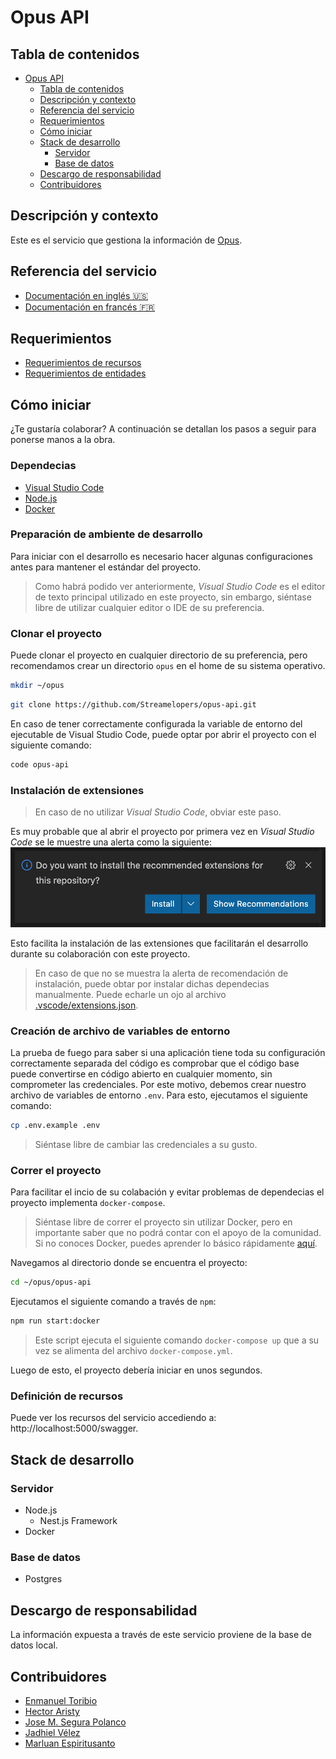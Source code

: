# Opus API

## Tabla de contenidos

- [Opus API](#opus-api)
  - [Tabla de contenidos](#tabla-de-contenidos)
  - [Descripción y contexto](#descripción-y-contexto)
  - [Referencia del servicio](#referencia-del-servicio)
  - [Requerimientos](#requerimientos)
  - [Cómo iniciar](#cómo-iniciar)
  - [Stack de desarrollo](#stack-de-desarrollo)
    - [Servidor](#servidor)
    - [Base de datos](#base-de-datos)
  - [Descargo de responsabilidad](#descargo-de-responsabilidad)
  - [Contribuidores](#contribuidores)

## Descripción y contexto

Este es el servicio que gestiona la información de [Opus](https://opus.do).

## Referencia del servicio

- [Documentación en inglés 🇺🇸](./docs/i18n/README.en.md)
- [Documentación en francés 🇫🇷](./docs/i18n/README.fr.md)

## Requerimientos

- [Requerimientos de recursos](./docs/requirements/endpoints.md)
- [Requerimientos de entidades](./docs/requirements/entities.md)

## Cómo iniciar

¿Te gustaría colaborar? A continuación se detallan los pasos a seguir para ponerse manos a la obra.

### Dependecias

- [Visual Studio Code](https://code.visualstudio.com/download)
- [Node.js](https://nodejs.org/en/download/)
- [Docker](https://www.docker.com/products/docker-desktop)

### Preparación de ambiente de desarrollo

Para iniciar con el desarrollo es necesario hacer algunas configuraciones antes para mantener el estándar del proyecto.

> Como habrá podido ver anteriormente, _Visual Studio Code_ es el editor de texto principal utilizado en este proyecto, sin embargo, siéntase libre de utilizar cualquier editor o IDE de su preferencia.

### Clonar el proyecto

Puede clonar el proyecto en cualquier directorio de su preferencia, pero recomendamos crear un directorio `opus` en el home de su sistema operativo.

```sh
mkdir ~/opus
```

```sh
git clone https://github.com/Streamelopers/opus-api.git
```

En caso de tener correctamente configurada la variable de entorno del ejecutable de Visual Studio Code, puede optar por abrir el proyecto con el siguiente comando:

```sh
code opus-api
```

### Instalación de extensiones

> En caso de no utilizar _Visual Studio Code_, obviar este paso.

Es muy probable que al abrir el proyecto por primera vez en _Visual Studio Code_ se le muestre una alerta como la siguiente:
![Recomendación de instalacción de extensiones](./docs/assets/img/install-extensions-recommendation.png)

Esto facilita la instalación de las extensiones que facilitarán el desarrollo durante su colaboración con este proyecto.

> En caso de que no se muestra la alerta de recomendación de instalación, puede obtar por instalar dichas dependecias manualmente. Puede echarle un ojo al archivo [.vscode/extensions.json](./.vscode/extensions.json).

### Creación de archivo de variables de entorno

La prueba de fuego para saber si una aplicación tiene toda su configuración correctamente separada del código es comprobar que el código base puede convertirse en código abierto en cualquier momento, sin comprometer las credenciales. Por este motivo, debemos crear nuestro archivo de variables de entorno `.env`. Para esto, ejecutamos el siguiente comando:

```sh
cp .env.example .env
```

> Siéntase libre de cambiar las credenciales a su gusto.

### Correr el proyecto

Para facilitar el incio de su colabación y evitar problemas de dependecias el proyecto implementa `docker-compose`.

> Siéntase libre de correr el proyecto sin utilizar Docker, pero en importante saber que no podrá contar con el apoyo de la comunidad. Si no conoces Docker, puedes aprender lo básico rápidamente [aquí](https://docs.docker.com/get-started/).

Navegamos al directorio donde se encuentra el proyecto:

```sh
cd ~/opus/opus-api
```

Ejecutamos el siguiente comando a través de `npm`:

```sh
npm run start:docker
```

> Este script ejecuta el siguiente comando `docker-compose up` que a su vez se alimenta del archivo `docker-compose.yml`.

Luego de esto, el proyecto debería iniciar en unos segundos.

### Definición de recursos

Puede ver los recursos del servicio accediendo a: http://localhost:5000/swagger.

## Stack de desarrollo

### Servidor

- Node.js
  - Nest.js Framework
- Docker

### Base de datos

- Postgres

## Descargo de responsabilidad

La información expuesta a través de este servicio proviene de la base de datos local.

## Contribuidores

- [Enmanuel Toribio](https://github.com/eatskolnikov)
- [Hector Aristy](https://github.com/Hekotoru)
- [Jose M. Segura Polanco](https://github.com/DarkCode01)
- [Jadhiel Vélez](https://github.com/Jadhielv)
- [Marluan Espiritusanto](https://github.com/marluanespiritusanto)
